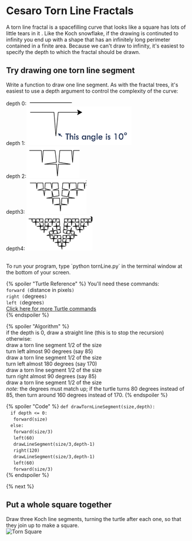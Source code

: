 # Cesaro Torn Line Fractals
A torn line fractal is a spacefilling curve that looks like a square has lots of little tears in it . Like the Koch snowflake, if the drawing is continuted to infinity you end up with a shape that has an infinitely long perimeter contained in a finite area. Because we can't draw to infinity, it's easiest to specify the depth to which the fractal should be drawn.

## Try drawing one torn line segment
Write a function to draw one line segment.  As with the fractal trees, it's easiest to use a depth argument to control the complexity of the curve:

depth 0: ![Cesaro Torn Line Segment depth 0](https://raw.githubusercontent.com/martybillingsley/images/master/tornLine1.png) <br>
depth 1: ![Cesaro Tornn Line Segment depth 1](https://raw.githubusercontent.com/martybillingsley/images/master/tornLine2.png) <br>
depth 2:![Cesaro Tornn Line Segment depth 2](https://raw.githubusercontent.com/martybillingsley/images/master/tornLine3.png) <br>
depth3: ![Cesaro Tornn Line Segment depth 3](https://raw.githubusercontent.com/martybillingsley/images/master/tornLine4.png) <br>
depth4: ![Cesaro Tornn Line Segment depth 4](https://raw.githubusercontent.com/martybillingsley/images/master/tornLine5.png) <br>

<br>
To run your program, type `python tornLine.py` in the terminal window at the bottom of your screen.<br>

{% spoiler "Turtle Reference" %}
You'll need these commands:<br>
`forward (`distance in pixels`)`<br>
`right (`degrees`)`<br>
`left (`degrees`)`<br>
[Click here for more Turtle commands](https://lab.cs50.io/martybillingsley/tinkRworks/master/fractalTrees/turtleReference.pdf) <br>
{% endspoiler %}

{% spoiler "Algorithm" %}
<br>
if the depth is 0, draw a straight line (this is to stop the recursion)<br>
otherwise:<br>
draw a torn line segment 1/2 of the size<br>
turn left almost 90 degrees (say 85)<br>
draw a torn line segment 1/2 of the size<br>
turn left almost 180 degrees (say 170)<br>
draw a torn line segment 1/2 of the size<br>
turn right almost 90 degrees (say 85)<br>
draw a torn line segment 1/2 of the size<br>
*note:* the degrees must match up; if the turtle turns 80 degrees instead of 85, then turn around 160 degrees instead of 170.
{% endspoiler %}

{% spoiler "Code" %}
`def drawTornLineSegment(size,depth):`<br>
 &nbsp;&nbsp; `if depth <= 0:`<br>
 &nbsp;&nbsp;&nbsp;&nbsp; `forward(size)`<br>
 &nbsp;&nbsp; `else:`<br>
 &nbsp;&nbsp;&nbsp;&nbsp; `forward(size/3)`<br>
 &nbsp;&nbsp;&nbsp;&nbsp; `left(60)`<br>
 &nbsp;&nbsp;&nbsp;&nbsp; `drawLineSegment(size/3,depth-1)`<br>
 &nbsp;&nbsp;&nbsp;&nbsp; `right(120)`<br>
 &nbsp;&nbsp;&nbsp;&nbsp; `drawLineSegment(size/3,depth-1)`<br>
 &nbsp;&nbsp;&nbsp;&nbsp; `left(60)`<br>
 &nbsp;&nbsp;&nbsp;&nbsp; `forward(size/3)`<br>
{% endspoiler %}

{% next  %}
## Put a whole square together
Draw three Koch line segments, turning the turtle after each one, so that they join up to make a square.<br>
![Torn Square](https://raw.githubusercontent.com/martybillingsley/images/master/tornLineFull2.png) 
